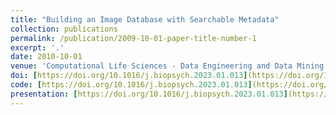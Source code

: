 ```yaml
---
title: "Building an Image Database with Searchable Metadata"
collection: publications
permalink: /publication/2009-10-01-paper-title-number-1
excerpt: '.'
date: 2010-10-01
venue: 'Computational Life Sciences - Data Engineering and Data Mining for Life Sciences'
doi: [https://doi.org/10.1016/j.biopsych.2023.01.013](https://doi.org/10.1016/j.biopsych.2023.01.013)
code: [https://doi.org/10.1016/j.biopsych.2023.01.013](https://doi.org/10.1016/j.biopsych.2023.01.013)
presentation: [https://doi.org/10.1016/j.biopsych.2023.01.013](https://docs.google.com/presentation/d/1hcDu4EyV7T8GbWCOgNJOvSjPh-W2dfmhAbXcoYHIm8U/embed)
---
```


